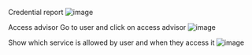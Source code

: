 Credential report 
![image](https://github.com/VietTheBarbarian/AWS-Security-Stuff/assets/56415307/3a0bd639-8a02-4c66-b461-348472cc1fca)

Access advisor 
Go to user and click on access advisor 
![image](https://github.com/VietTheBarbarian/AWS-Security-Stuff/assets/56415307/144e5d3e-dbae-4ef4-81f3-80b696a8e9a7)

Show which service is allowed by user and when they access it 
![image](https://github.com/VietTheBarbarian/AWS-Security-Stuff/assets/56415307/3f1a37cc-0f1f-4a3e-932e-6d33f9f1a249)

